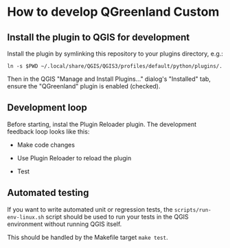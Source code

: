 # How to develop QGreenland Custom

## Install the plugin to QGIS for development

Install the plugin by symlinking this repository to your plugins directory,
e.g.:

```
ln -s $PWD ~/.local/share/QGIS/QGIS3/profiles/default/python/plugins/.
```

Then in the QGIS "Manage and Install Plugins..." dialog's "Installed" tab,
ensure the "QGreenland" plugin is enabled (checked).


## Development loop

Before starting, instal the Plugin Reloader plugin. The development feedback
loop looks like this:

* Make code changes

* Use Plugin Reloader to reload the plugin

* Test


## Automated testing

If you want to write automated unit or regression tests, the
`scripts/run-env-linux.sh` script should be used to run your tests in the QGIS
environment without running QGIS itself.

This should be handled by the Makefile target `make test`.
